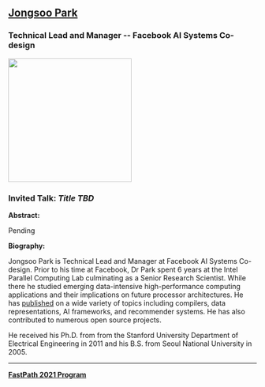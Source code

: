## [Jongsoo Park](https://sites.google.com/site/jongsoopark)
### Technical Lead and Manager -- Facebook AI Systems Co-design

<img src="https://media-exp1.licdn.com/dms/image/C4D03AQEKo6ox7SpEmg/profile-displayphoto-shrink_400_400/0/1516587306971?e=1621468800&v=beta&t=tjSnBiZ6yxTizTKfhO25-4D6EGoMGTYsvofXEe8Bdpk" width="250">

### Invited Talk:  *Title TBD*

**Abstract:**

Pending

**Biography:**

Jongsoo Park is Technical Lead and Manager at Facebook AI Systems Co-design.  Prior to his time at Facebook, Dr Park spent 6 years at the Intel 
Parallel Computing Lab culminating as a Senior Research Scientist.  While there he studied emerging data-intensive high-performance computing applications and their implications on future processor architectures.  He has [published](https://scholar.google.com/citations?user=dlX-GboAAAAJ&hl=en) on a wide variety of topics including  compilers, data representations, AI frameworks, and recommender systems.  He has also contributed to numerous open source projects.

He received his Ph.D. from from the Stanford University Department of Electrical Engineering in 2011 and his B.S. from Seoul National University in 2005.


----
**[FastPath 2021 Program](https://tinyurl.com/fastpath2021/Program)**
